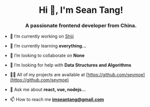 <h1 align="center">Hi 👋, I'm Sean Tang!</h1>
<h3 align="center">A passionate frontend developer from China.</h3>

- 🔭 I’m currently working on [Shiji](https://www.shijigroup.com/)

- 🌱 I’m currently learning **everything...**

- 👯 I’m looking to collaborate on **None**

- 🤝 I’m looking for help with **Data Structures and Algorithms**

- 👨‍💻 All of my projects are available at [https://github.com/seymoe](https://github.com/seymoe)

- 💬 Ask me about **react, vue, nodejs...**

- 📫 How to reach me **imseantang@gmail.com**
